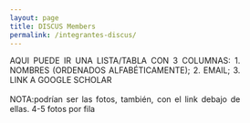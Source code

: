 ```yaml
---
layout: page
title: DISCUS Members
permalink: /integrantes-discus/
---
```


<html>
<head>
<style>
* {
  box-sizing: border-box;
}

.column {
  float: left;
  width: 50%;
  padding: 70px;
}

/* Clearfix (clear floats) */
.row::after {
  content: "";
  clear: both;
  display: table;
}
</style>
</head>
<body>

<p align="justify">
AQUI PUEDE IR UNA LISTA/TABLA CON 3 COLUMNAS:
1. NOMBRES (ORDENADOS ALFABÉTICAMENTE); 2. EMAIL; 3. LINK A GOOGLE SCHOLAR
<br>
<br>
NOTA:podrían ser las fotos, también, con el link debajo de ellas. 4-5 fotos por fila
</p>
